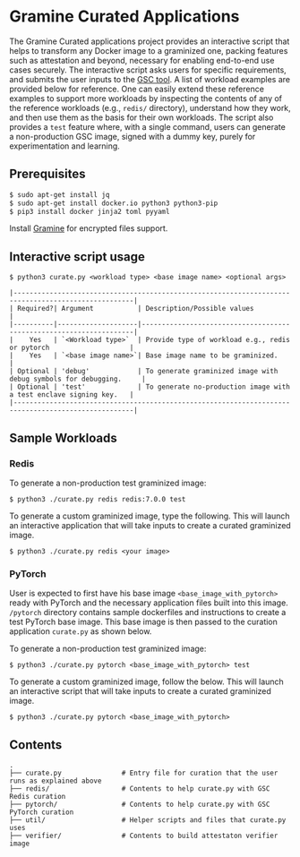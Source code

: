 # Gramine Curated Applications

The Gramine Curated applications project provides an interactive script that helps to transform any
Docker image to a graminized one, packing features such as attestation and beyond, necessary for
enabling end-to-end use cases securely. The interactive script asks users for specific
requirements, and submits the user inputs to the [GSC tool](https://github.com/gramineproject/gsc).
A list of workload examples are provided below for reference. One can easily extend these reference
examples to support more workloads by inspecting the contents of any of the reference workloads
(e.g., `redis/` directory), understand how they work, and then use them as the basis for their
own workloads. The script also provides a `test` feature where, with a single command, users
can generate a non-production GSC image, signed with a dummy key, purely for experimentation and
learning.

## Prerequisites

```sh
$ sudo apt-get install jq
$ sudo apt-get install docker.io python3 python3-pip
$ pip3 install docker jinja2 toml pyyaml
```
Install [Gramine](https://gramine.readthedocs.io/en/latest/quickstart.html#install-gramine) for
encrypted files support.

## Interactive script usage
`$ python3 curate.py <workload type> <base image name> <optional args>`

    |----------------------------------------------------------------------------------------------------|
    | Required?| Argument           | Description/Possible values                                        |
    |----------|--------------------|--------------------------------------------------------------------|
    |    Yes   | `<Workload type>`  | Provide type of workload e.g., redis or pytorch                    |
    |    Yes   | `<base image name>`| Base image name to be graminized.                                  |
    | Optional | 'debug'            | To generate graminized image with debug symbols for debugging.     |
    | Optional | 'test'             | To generate no-production image with a test enclave signing key.   |
    |----------------------------------------------------------------------------------------------------|

## Sample Workloads

### Redis

To generate a non-production test graminized image:

`$ python3 ./curate.py redis redis:7.0.0 test`

To generate a custom graminized image, type the following. This will launch an interactive application
that will take inputs to create a curated graminized image.

`$ python3 ./curate.py redis <your image>`

### PyTorch

User is expected to first have his base image `<base_image_with_pytorch>` ready with PyTorch and
the necessary application files built into this image. `/pytorch` directory contains sample
dockerfiles and instructions to create a test PyTorch base image. This base image is then passed to
the curation application `curate.py` as shown below.

To generate a non-production test graminized image:

`$ python3 ./curate.py pytorch <base_image_with_pytorch> test`

To generate a custom graminized image, follow the below.
This will launch an interactive script that will take inputs to create a curated graminized
image.

`$ python3 ./curate.py pytorch <base_image_with_pytorch>`


## Contents

    .
    ├── curate.py               # Entry file for curation that the user runs as explained above
    ├── redis/                  # Contents to help curate.py with GSC Redis curation
    ├── pytorch/                # Contents to help curate.py with GSC PyTorch curation
    ├── util/                   # Helper scripts and files that curate.py uses
    ├── verifier/               # Contents to build attestaton verifier image
